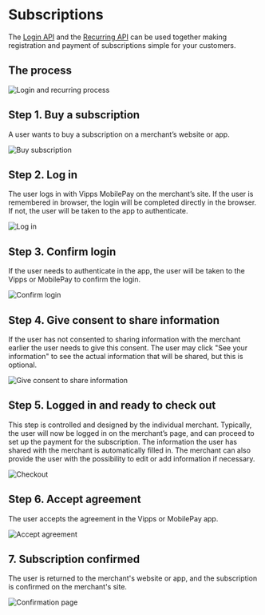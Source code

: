 <!-- START_METADATA
---
title: Vipps MobilePay subscriptions flow
sidebar_label: Subscriptions
sidebar_position: 70
description: Simplify subscriptions by using the Login API and Recurring API together.
pagination_next: null
pagination_prev: null
---
END_METADATA -->

# Subscriptions

The [Login API](https://developer.vippsmobilepay.com/docs/APIs/login-api) and the [Recurring API](https://developer.vippsmobilepay.com/docs/APIs/recurring-api)
can be used together making registration and payment of subscriptions simple for your customers.

## The process

![Login and recurring process](images/login-recurring-process-v2.svg)

## Step 1. Buy a subscription

A user wants to buy a subscription on a merchant’s website or app.

![Buy subscription](images/login-recurring-step1-v2.svg)

## Step 2. Log in

The user logs in with Vipps MobilePay on the merchant’s site.
If the user is remembered in browser, the login will be completed directly in the browser. If not, the user will be taken to the app to authenticate.

![Log in](images/login-recurring-step2-v2.svg)

## Step 3. Confirm login

If the user needs to authenticate in the app, the user will be taken to the Vipps or MobilePay to confirm the login.

![Confirm login](images/login-recurring-step3.svg)

## Step 4. Give consent to share information

If the user has not consented to sharing information with the merchant earlier the user needs to give this consent.
The user may click "See your information" to see the actual information that will be shared, but this is optional.

![Give consent to share information](images/login-recurring-step4.svg)

## Step 5. Logged in and ready to check out

This step is controlled and designed by the individual merchant. Typically, the user will now be logged in on the merchant’s page, and can proceed to set up the payment for the subscription. The information the user has shared with the merchant is automatically filled in. The merchant can also provide the user with the possibility to edit or add information if necessary.

![Checkout](images/login-recurring-step5-v3.svg)

## Step 6. Accept agreement

The user accepts the agreement in the Vipps or MobilePay app.

![Accept agreement](images/login-recurring-step6-v2.svg)

## 7. Subscription confirmed

The user is returned to the merchant's website or app, and the subscription is confirmed on the merchant's site.

![Confirmation page](images/login-recurring-step7.svg)
